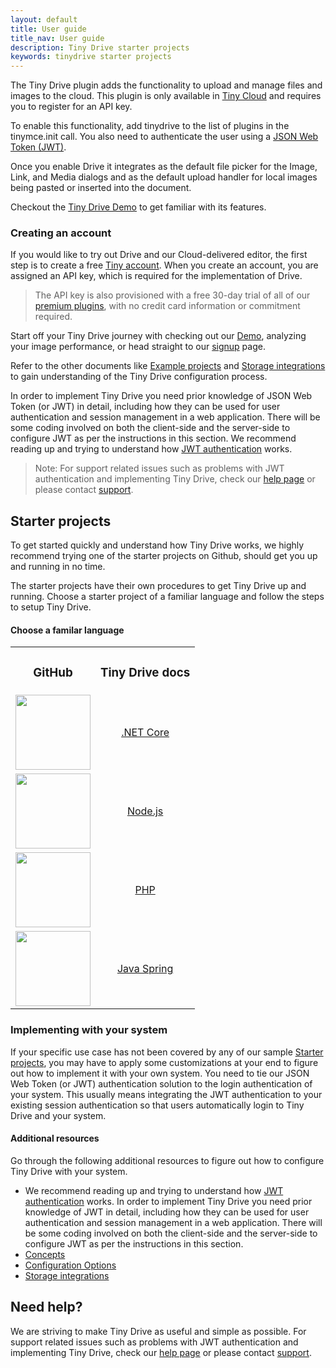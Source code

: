 ```yaml
---
layout: default
title: User guide
title_nav: User guide
description: Tiny Drive starter projects
keywords: tinydrive starter projects
---
```


The Tiny Drive plugin adds the functionality to upload and manage files and images to the cloud. This plugin is only available in [Tiny Cloud](https://www.tiny.cloud/download/) and requires you to register for an API key.

To enable this functionality, add tinydrive to the list of plugins in the tinymce.init call. You also need to authenticate the user using a [JSON Web Token (JWT)]({{site.baseurl}}tinydrive/getting-started/jwt-authentication/).

Once you enable Drive it integrates as the default file picker for the Image, Link, and Media dialogs and as the default upload handler for local images being pasted or inserted into the document.

Checkout the [Tiny Drive Demo]({{site.baseurl}}/tinydrive/introduction/overview/#demo) to get familiar with its features.

### Creating an account

If you would like to try out Drive and our Cloud-delivered editor, the first step is to create a free [Tiny account](https://www.tiny.cloud/download/).  When you create an account, you are assigned an API key, which is required for the implementation of Drive.

> The API key is also provisioned with a free 30-day trial of all of our [premium plugins](https://apps.tiny.cloud/product-category/tiny-cloud-extensions/), with no credit card information or commitment required.

Start off your Tiny Drive journey with checking out our [Demo]({{site.baseurl}}/tinydrive//introduction/overview/#demo), analyzing your image performance, or head straight to our [signup](https://apps.tiny.cloud/my-account/) page.

Refer to the other documents like [Example projects]({{site.baseurl}}/tinydrive/libraries) and [Storage integrations]({{site.baseurl}}/tinydrive/integrations/) to gain understanding of the Tiny Drive configuration process.

In order to implement Tiny Drive you need prior knowledge of JSON Web Token (or JWT) in detail, including how they can be used for user authentication and session management in a web application. There will be some coding involved on both the client-side and the server-side to configure JWT as per the instructions in this section.
We recommend reading up and trying to understand how [JWT authentication]({{site.baseurl}}/tinydrive/introduction/jwt-authentication/) works.

> Note: For support related issues such as problems with JWT authentication and implementing Tiny Drive, check our [help page](/tinydrive/get-help/) or please contact [support](https://support.tiny.cloud/hc/en-us/requests/new).

## Starter projects

To get started quickly and understand how Tiny Drive works, we highly recommend trying one of the starter projects on Github, should get you up and running in no time.

The starter projects have their own procedures to get Tiny Drive up and running. Choose a starter project of a familiar language and follow the steps to setup Tiny Drive.

#### Choose a familar language

<table style="text-align: center">
    <tbody>
        <tr>
            <td><h3><b>GitHub</b></h3></td>
            <td><h3><b>Tiny Drive docs</b></h3></td>
        </tr>
        <tr>
            <td><a href="https://github.com/tinymce/tinydrive-dotnet-mvc-starter"><img src="{{site.baseurl}}/images/netcore.svg" width="120"></a></td>
            <td><a href="../dotnet/">.NET Core</a></td>
        </tr>
        <tr>
            <td><a href="https://github.com/tinymce/tinydrive-nodejs-starter"><img src="{{site.baseurl}}/images/nodejs.svg"  width="120"></a></td>
            <td><a href="../nodejs/">Node.js</a></td>
        </tr>
        <tr>
            <td><a href="https://github.com/tinymce/tinydrive-php-starter"><img src="{{site.baseurl}}/images/php.svg"  width="120"></a></td>
            <td><a href="../php/">PHP</a></td>
        </tr>
        <tr>
            <td><a href="https://github.com/tinymce/tinydrive-java-spring-starter"><img src="{{site.baseurl}}/images/java.png" height="120"></a></td>
            <td><a href="../java/">Java Spring</a></td>
        </tr>
    </tbody>
</table>


### Implementing with your system

If your specific use case has not been covered by any of our sample [Starter projects]({{site.baseurl}}/tinydrive/libraries/starter-projects/), you may have to apply some customizations at your end to figure out how to implement it with your own system. You need to tie our JSON Web Token (or JWT) authentication solution to the login authentication of your system. This usually means integrating the JWT authentication to your existing session authentication so that users automatically login to Tiny Drive and your system.

#### Additional resources

Go through the following additional resources to figure out how to configure Tiny Drive with your system.

- We recommend reading up and trying to understand how [JWT authentication]({{site.baseurl}}/tinydrive/introduction/jwt-authentication/) works. In order to implement Tiny Drive you need prior knowledge of JWT in detail, including how they can be used for user authentication and session management in a web application. There will be some coding involved on both the client-side and the server-side to configure JWT as per the instructions in this section.
- [Concepts]({{site.baseurl}}/tinydrive/introduction/concepts/)
- [Configuration Options]({{site.baseurl}}/tinydrive/getting-started/configuration/)
- [Storage integrations]({{site.baseurl}}/tinydrive/integrations/)

## Need help? ##

We are striving to make Tiny Drive as useful and simple as possible. For support related issues such as problems with JWT authentication and implementing Tiny Drive, check our [help page](/tinydrive/get-help/) or please contact [support](https://support.tiny.cloud/hc/en-us/requests/new).
